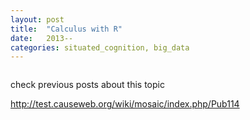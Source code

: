 ```yaml
---
layout: post
title:  "Calculus with R"
date:   2013--
categories: situated_cognition, big_data
---
```


![]()

check previous posts about this topic

http://test.causeweb.org/wiki/mosaic/index.php/Pub114